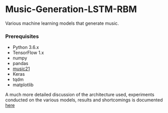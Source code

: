# Music-Generation-LSTM-RBM

Various machine learning models that generate music. 

### Prerequisites
* Python 3.6.x
* TensorFlow 1.x
* numpy
* pandas
* [music21](https://github.com/cuthbertLab/music21)
* Keras 
* tqdm
* matplotlib

A much more detailed discussion of the architecture used, experiments conducted on the various models, results and shortcomings is documented [here](./FinalPaper.pdf)
